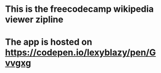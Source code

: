 # This is the freecodecamp wikipedia viewer zipline

# The app is hosted on https://codepen.io/lexyblazy/pen/Gvvgxg

